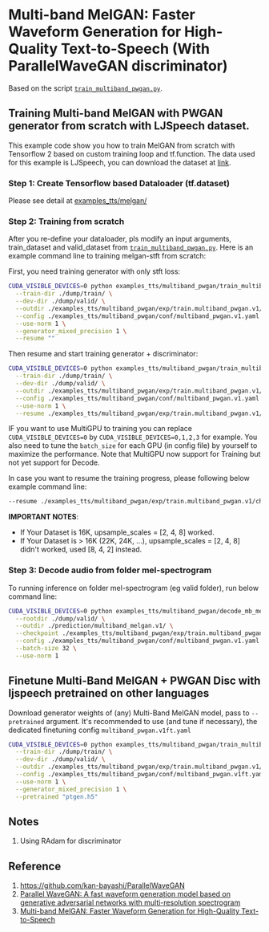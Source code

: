 # Multi-band MelGAN: Faster Waveform Generation for High-Quality Text-to-Speech (With ParallelWaveGAN discriminator)
Based on the script [`train_multiband_pwgan.py`](https://github.com/tensorspeech/TensorflowTTS/tree/master/examples_tts/multiband_pwgan/train_multiband_pwgan.py).

## Training Multi-band MelGAN with PWGAN generator from scratch with LJSpeech dataset.
This example code show you how to train MelGAN from scratch with Tensorflow 2 based on custom training loop and tf.function. The data used for this example is LJSpeech, you can download the dataset at  [link](https://keithito.com/LJ-Speech-Dataset/).

### Step 1: Create Tensorflow based Dataloader (tf.dataset)
Please see detail at [examples_tts/melgan/](https://github.com/tensorspeech/TensorflowTTS/tree/master/examples_tts/melgan#step-1-create-tensorflow-based-dataloader-tfdataset)

### Step 2: Training from scratch
After you re-define your dataloader, pls modify an input arguments, train_dataset and valid_dataset from [`train_multiband_pwgan.py`](https://github.com/tensorspeech/TensorflowTTS/tree/master/examples_tts/multiband_pwgan/train_multiband_pwgan.py). Here is an example command line to training melgan-stft from scratch:

First, you need training generator with only stft loss: 

```bash
CUDA_VISIBLE_DEVICES=0 python examples_tts/multiband_pwgan/train_multiband_pwgan.py \
  --train-dir ./dump/train/ \
  --dev-dir ./dump/valid/ \
  --outdir ./examples_tts/multiband_pwgan/exp/train.multiband_pwgan.v1/ \
  --config ./examples_tts/multiband_pwgan/conf/multiband_pwgan.v1.yaml \
  --use-norm 1 \
  --generator_mixed_precision 1 \
  --resume ""
```

Then resume and start training generator + discriminator:

```bash
CUDA_VISIBLE_DEVICES=0 python examples_tts/multiband_pwgan/train_multiband_pwgan.py \
  --train-dir ./dump/train/ \
  --dev-dir ./dump/valid/ \
  --outdir ./examples_tts/multiband_pwgan/exp/train.multiband_pwgan.v1/ \
  --config ./examples_tts/multiband_pwgan/conf/multiband_pwgan.v1.yaml \
  --use-norm 1 \
  --resume ./examples_tts/multiband_pwgan/exp/train.multiband_pwgan.v1/checkpoints/ckpt-200000
```

IF you want to use MultiGPU to training you can replace `CUDA_VISIBLE_DEVICES=0` by `CUDA_VISIBLE_DEVICES=0,1,2,3` for example. You also need to tune the `batch_size` for each GPU (in config file) by yourself to maximize the performance. Note that MultiGPU now support for Training but not yet support for Decode. 

In case you want to resume the training progress, please following below example command line:

```bash
--resume ./examples_tts/multiband_pwgan/exp/train.multiband_pwgan.v1/checkpoints/ckpt-100000
```

**IMPORTANT NOTES**:

- If Your Dataset is 16K, upsample_scales = [2, 4, 8] worked.
- If Your Dataset is > 16K (22K, 24K, ...), upsample_scales = [2, 4, 8] didn't worked, used [8, 4, 2] instead.

### Step 3: Decode audio from folder mel-spectrogram
To running inference on folder mel-spectrogram (eg valid folder), run below command line:

```bash
CUDA_VISIBLE_DEVICES=0 python examples_tts/multiband_pwgan/decode_mb_melgan.py \
  --rootdir ./dump/valid/ \
  --outdir ./prediction/multiband_melgan.v1/ \
  --checkpoint ./examples_tts/multiband_pwgan/exp/train.multiband_pwgan.v1/checkpoints/generator-940000.h5 \
  --config ./examples_tts/multiband_pwgan/conf/multiband_pwgan.v1.yaml \
  --batch-size 32 \
  --use-norm 1
```

## Finetune Multi-Band MelGAN + PWGAN Disc with ljspeech pretrained on other languages
Download generator weights of (any) Multi-Band MelGAN model, pass to `--pretrained` argument.
It's recommended to use (and tune if necessary), the dedicated finetuning config `multiband_pwgan.v1ft.yaml`

```bash
CUDA_VISIBLE_DEVICES=0 python examples_tts/multiband_pwgan/train_multiband_pwgan.py \
  --train-dir ./dump/train/ \
  --dev-dir ./dump/valid/ \
  --outdir ./examples_tts/multiband_pwgan/exp/train.multiband_pwgan.v1/ \
  --config ./examples_tts/multiband_pwgan/conf/multiband_pwgan.v1ft.yaml \
  --use-norm 1 \
  --generator_mixed_precision 1 \
  --pretrained "ptgen.h5"
```

## Notes
1. Using RAdam for discriminator

## Reference

1. https://github.com/kan-bayashi/ParallelWaveGAN
2. [Parallel WaveGAN: A fast waveform generation model based on generative adversarial networks with multi-resolution spectrogram](https://arxiv.org/abs/1910.11480)
3. [Multi-band MelGAN: Faster Waveform Generation for High-Quality Text-to-Speech](https://arxiv.org/abs/2005.05106)
